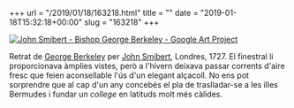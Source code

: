 +++
url = "/2019/01/18/163218.html"
title = ""
date = "2019-01-18T15:32:18+00:00"
slug = "163218"
+++

<a title="Portrait of George Berkeley" href="https://commons.wikimedia.org/wiki/File:John_Smibert_-_Bishop_George_Berkeley_-_Google_Art_Project.jpg"><img alt="John Smibert - Bishop George Berkeley - Google Art Project" src="/uploads/2019/7982afc005.jpg"></a>

Retrat de [George Berkeley](https://en.wikipedia.org/wiki/George_Berkeley) per [John Smibert](https://en.wikipedia.org/wiki/John_Smibert), Londres, 1727. El finestral li proporcionava àmplies vistes, però a l'hivern deixava passar corrents d'aire fresc que feien aconsellable l'ús d'un elegant alçacoll. No ens pot sorprendre que al cap d'un any concebés el pla de traslladar-se a les illes Bermudes i fundar un *college* en latituds molt més càlides.
